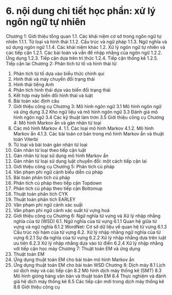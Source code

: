# 6. nội dung chi tiết học phần: xử lý ngôn ngữ tự nhiên
Chương 1: Giới thiệu tổng quan 1.1. Các khái niệm cơ sở trong ngôn ngữ tự nhiên 1.1.1. Từ loại và hình thái 1.1.2. Cấu trúc và ngữ pháp 1.1.3. Ngữ nghĩa và sử dụng ngôn ngữ 1.1.4. Các khái niệm khác 1.2. Xử lý ngôn ngữ tự nhiên và các tiếp cận 1.2.1. Các bài toán và vấn đề nhập nhằng của ngôn ngữ 1.2.2. Ứng dụng 1.2.3. Tiếp cận dựa trên tri thức 1.2.4. Tiếp cận thống kê 1.2.5. Tiếp cận lai Chương 2: Phân tích từ tố và hình thái từ
1. Phân tích từ tố dựa vào biểu thức chính qui
2. Hình thái và máy chuyển đổi trạng thái
1. Hình thái tiếng Anh
2. Phân tích hình thái dựa vào biến đổi trạng thái
3. Kết hợp máy biến đổi hình thái và luật
3. Bài toán xác định câu
4. Giới thiệu công cụ Chương 3: Mô hình ngôn ngữ 3.1 Mô hình ngôn ngữ và ứng dụng 3.2 Kho ngữ liệu và mô hình ngôn ngữ 3.3 Đánh giá mô hình ngôn ngữ 3.4 Các kỹ thuật làm trơn 3.5 Giới thiệu công cụ Chương 4: Mô hình Markov ẩn và gán nhãn từ loại
1. Các mô hình Markov 4\. 1.1. Các loại mô hình Markov 4.1.2. Mô hình Markov ẩn 4.1.3. Các bài toán cơ bản trong mô hình Markov ẩn và thuật toán Viterbi
2. Từ loại và bài toán gán nhãn từ loại
3. Gán nhãn từ loại theo tiếp cận luật
4. Gán nhãn từ loại sử dụng mô hình Markov ẩn
5. Gán nhãn từ loại sử dụng luật chuyển đổi: một cách tiếp cận lai
6. Giới thiệu công cụ Chương 5: Phân tích cú pháp
1. Văn phạm phi ngữ cảnh biểu diễn cú pháp
2. Bài toán phân tích cú pháp
3. Phân tích cú pháp theo tiếp cận Topdown
4. Phân tích cú pháp theo tiếp cận Bottomup
5. Thuật toán phân tích CYK
6. Thuật toán phân tích EARLEY
7. Văn phạm phi ngữ cảnh xác suất
8. Văn phạm phi ngữ cảnh xác suất từ vựng hoá
9. Giới thiệu công cụ Chương 6: Ngữ nghĩa từ vựng và Xử lý nhập nhằng nghĩa của từ (WSD)
6.1. Ngữ nghĩa của từ vựng 6.1.1 Quan hệ giữa từ vựng và ngữ nghĩa 6.1.2 WordNet: Cơ sở dữ liệu về quan hệ từ vựng 6.1.3 Cấu trúc nội hàm của từ vựng
6.2. Xử lý nhập nhằng ngữ nghĩa của từ vựng 6.2.1 Sự đa nghĩa của từ vựng 6.2.2 Xử lý nhập nhằng dựa trên luật ưu tiên 6.2.3 Xử lý nhập nhằng dựa vào từ điển 6.2.4 Xử lý nhập nhằng với tiếp cận học máy Chương 7: Thuật toán EM và ứng dụng
1. Thuật toán EM
2. Ứng dụng thuật toán EM cho bài toán mô hình Markov ẩn
3. Ứng dụng thuật toán EM cho bài toán WSD Chương 8: Dịch máy 8.1 Lịch sử dịch máy và các tiếp cận 8.2 Mô hình dịch máy thống kê (SMT) 8.3 Mô hình gióng hàng văn bản và thuật toán EM 8.4 Thực nghiệm và đánh giá hệ dịch máy thống kê 8.5 Các tiếp cận mới trong dịch máy thống kê 8.6 Giới thiệu công cụ

